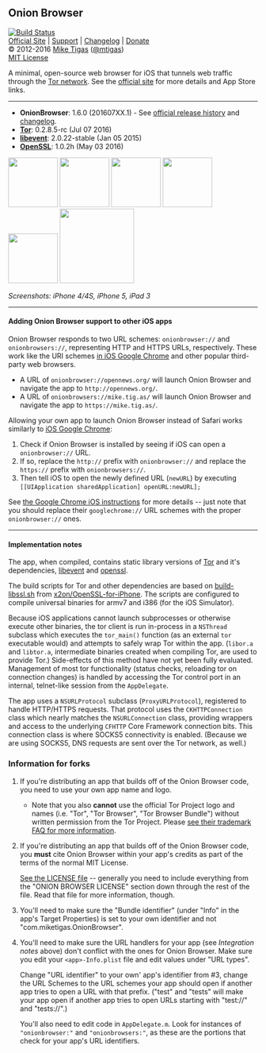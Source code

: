 ## Onion Browser

[![Build Status](https://travis-ci.org/OnionBrowser/iOS-OnionBrowser.png)](https://travis-ci.org/OnionBrowser/iOS-OnionBrowser)  
[Official Site][official] | [Support][help] | [Changelog][changelog] | [Donate][donate]  
&copy; 2012-2016 [Mike Tigas][miketigas] ([@mtigas](https://twitter.com/mtigas))  
[MIT License][license]

A minimal, open-source web browser for iOS that tunnels web traffic through
the [Tor network][tor]. See the [official site][official] for more details
and App Store links.

---

* **OnionBrowser**: 1.6.0 (201607XX.1) - See [official release history][releases] and [changelog][changelog].
* **[Tor][tor]**: 0.2.8.5-rc (Jul 07 2016)
* **[libevent][libevent]**: 2.0.22-stable (Jan 05 2015)
* **[OpenSSL][openssl]**: 1.0.2h (May 03 2016)

[official]: https://mike.tig.as/onionbrowser/
[help]: https://mike.tig.as/onionbrowser/help/
[releases]: https://github.com/OnionBrowser/iOS-OnionBrowser/releases
[changelog]: https://raw.github.com/OnionBrowser/iOS-OnionBrowser/master/CHANGES.txt
[donate]: https://mike.tig.as/onionbrowser/#support-project
[miketigas]: https://mike.tig.as/
[license]: https://github.com/OnionBrowser/iOS-OnionBrowser/blob/master/LICENSE
[tor]: https://www.torproject.org/
[libevent]: http://libevent.org/
[openssl]: https://www.openssl.org/

<a href="https://d2p12wh0p3fo1n.cloudfront.net/files/20120918/a.png"><img src="https://d2p12wh0p3fo1n.cloudfront.net/files/20120918/a-100.jpg" width="100"/></a>
<a href="https://d2p12wh0p3fo1n.cloudfront.net/files/20120918/b.png"><img src="https://d2p12wh0p3fo1n.cloudfront.net/files/20120918/b-100.jpg" width="100"/></a>
<a href="https://d2p12wh0p3fo1n.cloudfront.net/files/20120918/c.png"><img src="https://d2p12wh0p3fo1n.cloudfront.net/files/20120918/c-100.jpg" width="100"/></a>
<a href="https://d2p12wh0p3fo1n.cloudfront.net/files/20120918/d.png"><img src="https://d2p12wh0p3fo1n.cloudfront.net/files/20120918/d-100.jpg" width="100"/></a>
<a href="https://d2p12wh0p3fo1n.cloudfront.net/files/20120918/e.png"><img src="https://d2p12wh0p3fo1n.cloudfront.net/files/20120918/e-100.jpg" width="100"/></a>
<a href="https://d2p12wh0p3fo1n.cloudfront.net/files/20120918/f.png"><img src="https://d2p12wh0p3fo1n.cloudfront.net/files/20120918/f-150.jpg" width="150"/></a>

<i>Screenshots: iPhone 4/4S, iPhone 5, iPad 3</i>

---

#### Adding Onion Browser support to other iOS apps

Onion Browser responds to two URL schemes: `onionbrowser://` and
`onionbrowsers://`, representing HTTP and HTTPS URLs, respectively. These
work like the URI schemes [in iOS Google Chrome][crios] and other popular
third-party web browsers.

* A URL of `onionbrowser://opennews.org/` will launch Onion Browser and
  navigate the app to `http://opennews.org/`.
* A URL of `onionbrowsers://mike.tig.as/` will launch Onion Browser and
  navigate the app to `https://mike.tig.as/`.

Allowing your own app to launch Onion Browser instead of Safari works similarly
to [iOS Google Chrome][crios]:

1. Check if Onion Browser is installed by seeing if iOS can open a
   `onionbrowser://` URL.
2. If so, replace the `http://` prefix with `onionbrowser://` and replace
   the `https://` prefix with `onionbrowsers://`.
3. Then tell iOS to open the newly defined URL (`newURL`) by executing
   `[[UIApplication sharedApplication] openURL:newURL];`

See [the Google Chrome iOS instructions][crios] for more details -- just note
that you should replace their `googlechrome://` URL schemes with the proper
`onionbrowser://` ones.

[x-callback-url]: http://x-callback-url.com/
[crios]: https://developers.google.com/chrome/mobile/docs/ios-links#uri_schemes

---

#### Implementation notes

The app, when compiled, contains static library versions of [Tor][tor] and it's
dependencies, [libevent][libevent] and [openssl][openssl].

The build scripts for Tor and other dependencies are based on
[build-libssl.sh][build_libssl] from [x2on/OpenSSL-for-iPhone][openssliphone].
The scripts are configured to compile universal binaries for armv7 and
i386 (for the iOS Simulator).

[build_libssl]: https://github.com/x2on/OpenSSL-for-iPhone/blob/c637f773a99810bb101169f8e534d0d6b09f3396/build-libssl.sh
[openssliphone]: https://github.com/x2on/OpenSSL-for-iPhone

Because iOS applications cannot launch subprocesses or otherwise execute other
binaries, the tor client is run in-process in a `NSThread` subclass which
executes the `tor_main()` function (as an external `tor` executable would)
and attempts to safely wrap Tor within the app. (`libor.a` and
`libtor.a`, intermediate binaries created when compiling Tor, are used to
provide Tor.) Side-effects of this method have not yet been fully evaluated.
Management of most tor functionality (status checks, reloading tor on connection
changes) is handled by accessing the Tor control port in an internal, telnet-like
session from the `AppDelegate`.

The app uses a `NSURLProtocol` subclass (`ProxyURLProtocol`), registered to
handle HTTP/HTTPS requests. That protocol uses the `CKHTTPConnection` class
which nearly matches the `NSURLConnection` class, providing wrappers and access
to the underlying `CFHTTP` Core Framework connection bits. This connection
class is where SOCKS5 connectivity is enabled. (Because we are using SOCKS5,
DNS requests are sent over the Tor network, as well.)

### Information for forks

1. If you're distributing an app that builds off of the Onion Browser code,
   you need to use your own app name and logo.

   * Note that you also **cannot** use the official Tor Project logo and names
     (i.e. "Tor", "Tor Browser", "Tor Browser Bundle") without written
     permission from the Tor Project. Please
     [see their trademark FAQ for more information](https://www.torproject.org/docs/trademark-faq).

2. If you're distributing an app that builds off of the Onion Browser code,
   you **must** cite Onion Browser within your app's credits as part of
   the terms of the normal MIT License.

   [See the LICENSE file][license] -- generally you need to
   include everything from the "ONION BROWSER LICENSE" section down through
   the rest of the file. Read that file for more information, though.

3. You'll need to make sure the "Bundle identifier" (under "Info" in the
   app's Target Properties) is set to your own identifier and not
   "com.miketigas.OnionBrowser".

4. You'll need to make sure the URL handlers for your app (see *Integration
   notes* above) don't conflict with the ones for Onion Browser. Make sure
   you edit your `<app>-Info.plist` file and edit values under "URL types".

   Change "URL identifier" to your own' app's identifier from #3, change
   the URL Schemes to the URL schemes your app should open if another app
   tries to open a URL with that prefix. ("test" and "tests" will make
   your app open if another app tries to open URLs starting with "test://"
   and "tests://".)

   You'll also need to edit code in `AppDelegate.m`. Look for instances of
   `"onionbrowser:"` and `"onionbrowsers:"`, as these are the portions that
   check for your app's URL identifiers.
